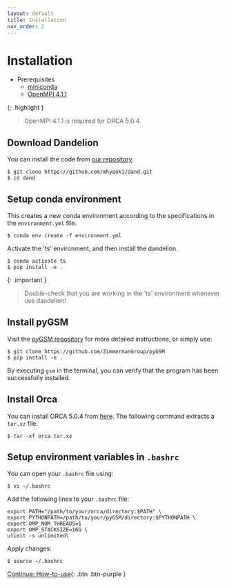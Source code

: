 ```yaml
---
layout: default
title: Installation
nav_order: 2
---
```


# Installation
- Prerequisites
  - [miniconda](https://docs.anaconda.com/miniconda/install/)
  - [OpenMPI 4.1.1](https://www.open-mpi.org/software/ompi/v4.1/)

{: .highlight }
> OpenMPI 4.1.1 is required for ORCA 5.0.4.

## Download Dandelion

You can install the code from [our repository](https://github.com/mhyeok1/dand):

```shell
$ git clone https://github.com/mhyeok1/dand.git
$ cd dand
```

## Setup conda environment

This creates a new conda environment according to the specifications in the `environment.yml` file.

```shell
$ conda env create -f environment.yml
```

Activate the 'ts' environment, and then install the dandelion.

```shell
$ conda activate ts
$ pip install -e .
```

{: .important }
> Double-check that you are working in the 'ts' environment whenever use dandelion!


## Install pyGSM

Visit the [pyGSM repository](https://github.com/ZimmermanGroup/pyGSM) for more detailed instructions, or simply use:

```shell
$ git clone https://github.com/ZimmermanGroup/pyGSM
$ pip install -e .
```
By executing `gsm` in the terminal, you can verify that the program has been successfully installed.



## Install Orca

You can install ORCA 5.0.4 from [here](https://orcaforum.kofo.mpg.de/app.php/portal).
The following command extracts a `tar.xz` file.

```shell
$ tar -xf orca.tar.xz
```

## Setup environment variables in `.bashrc`

You can open your `.bashrc` file using:
```shell
$ vi ~/.bashrc
```

Add the following lines to your `.bashrc` file:

```shell
export PATH="/path/to/your/orca/directory:$PATH" \
export PYTHONPATH=/path/to/your/pyGSM/directory:$PYTHONPATH \
export OMP_NUM_THREADS=1
export OMP_STACKSIZE=16G \
ulimit -s unlimited\
```

Apply changes:
```shell
$ source ~/.bashrc
``` 

[Continue: How-to-use](https://mhyeok1.github.io/dand_docs/docs/how-to.html){: .btn .btn-purple }
